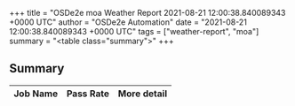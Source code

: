 +++
title = "OSDe2e moa Weather Report 2021-08-21 12:00:38.840089343 +0000 UTC"
author = "OSDe2e Automation"
date = "2021-08-21 12:00:38.840089343 +0000 UTC"
tags = ["weather-report", "moa"]
summary = "<table class=\"summary\"></table>"
+++
## Summary

| Job Name | Pass Rate | More detail |
|----------|-----------|-------------|




